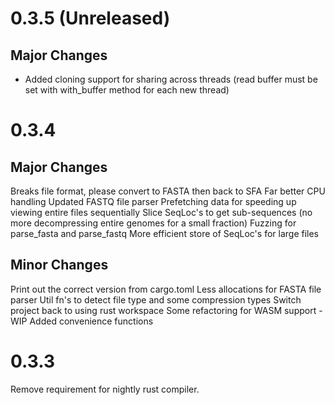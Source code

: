 # 0.3.5 (Unreleased)
## Major Changes
* Added cloning support for sharing across threads (read buffer must be set with with_buffer method for each new thread)

# 0.3.4 
## Major Changes
Breaks file format, please convert to FASTA then back to SFA
Far better CPU handling
Updated FASTQ file parser
Prefetching data for speeding up viewing entire files sequentially
Slice SeqLoc's to get sub-sequences (no more decompressing entire genomes for a small fraction)
Fuzzing for parse_fasta and parse_fastq
More efficient store of SeqLoc's for large files

## Minor Changes
Print out the correct version from cargo.toml
Less allocations for FASTA file parser
Util fn's to detect file type and some compression types
Switch project back to using rust workspace
Some refactoring for WASM support - WIP
Added convenience functions

# 0.3.3
Remove requirement for nightly rust compiler.
